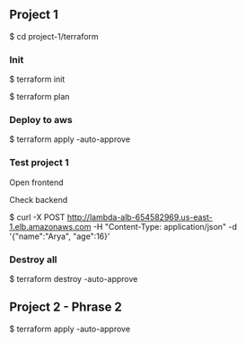 

## Project 1

$ cd project-1/terraform

### Init
$ terraform init

$ terraform plan

### Deploy to aws

$ terraform apply -auto-approve

### Test project 1

Open frontend

Check backend

$ curl -X POST http://lambda-alb-654582969.us-east-1.elb.amazonaws.com   -H "Content-Type: application/json"   -d '{"name":"Arya", "age":16}'

### Destroy all

$ terraform destroy -auto-approve

## Project 2 - Phrase 2

$ terraform apply -auto-approve

##